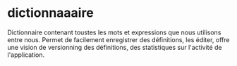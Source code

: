 # dictionnaaaire
Dictionnaire contenant toustes les mots et expressions que nous utilisons entre nous. Permet de facilement enregistrer des définitions, les éditer, offre une vision de versionning des définitions, des statistiques sur l'activité de l'application.

